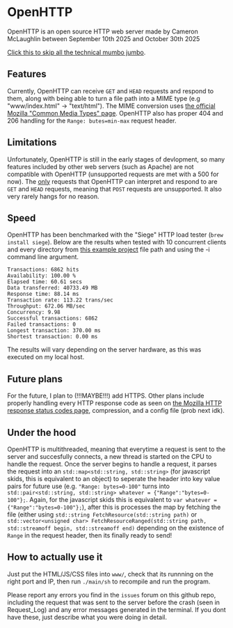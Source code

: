 # OpenHTTP
OpenHTTP is an open source HTTP web server made by Cameron McLaughlin between September 10th 2025 and October 30th 2025

[Click this to skip all the technical mumbo jumbo](#how-to-actually-use-it).

## Features
Currently, OpenHTTP can receive `GET` and `HEAD` requests and respond to them, along with being able to turn a file path into a MIME type (e.g "www/index.html" -> "text/html"). The MIME conversion uses [the official Mozilla "Common Media Types" page](https://developer.mozilla.org/en-US/docs/Web/HTTP/Guides/MIME_types/Common_types). OpenHTTP also has proper 404 and 206 handling for the `Range: butes=min-max` request header.

## Limitations
Unfortunately, OpenHTTP is still in the early stages of devlopment, so many features included by other web servers (such as Apache) are not compatible with OpenHTTP (unsupported requests are met with a 500 for now). The <ins>only</ins> requests that OpenHTTP can interpret and respond to are `GET` and `HEAD` requests, meaning that `POST` requests are unsupported. It also very rarely hangs for no reason.

## Speed
OpenHTTP has been benchmarked with the "Siege" HTTP load tester (`brew install siege`). Below are the results when tested with 10 concurrent clients and every directory from [this example project](https://github.com/i-hate-swift-so-much/yeezify.git) file path and using the -i command line argument.
```
Transactions: 6862 hits
Availability: 100.00 %
Elapsed time: 60.61 secs
Data transferred: 40733.49 MB
Response time: 88.14 ms
Transaction rate: 113.22 trans/sec
Throughput: 672.06 MB/sec
Concurrency: 9.98
Successful transactions: 6862
Failed transactions: 0
Longest transaction: 370.00 ms
Shortest transaction: 0.00 ms
```
The results will vary depending on the server hardware, as this was executed on my local host.

## Future plans
For the future, I plan to (!!!MAYBE!!!) add HTTPS. Other plans include properly handling every HTTP response code as seen on [the Mozilla HTTP response status codes page](https://developer.mozilla.org/en-US/docs/Web/HTTP/Reference/Status), compression, and a config file (prob next idk).

## Under the hood
OpenHTTP is multithreaded, meaning that everytime a request is sent to the server and succesfully connects, a new thread is started on
the CPU to handle the request. Once the server begins to handle a request, it parses the request into an 
`std::map<std::string, std::string>` (for javascript skids, this is equivalent to an object) to seperate the header into key value pairs
for future use (e.g. `"Range: bytes=0-100"` turns into `std::pair<std::string, std::string> whatever = {"Range":"bytes=0-100"};`.
Again, for the javascript skids this is equivalent to `var whatever = {"Range":"bytes=0-100"};`), after this is processes the map by
fetching the file (either using `std::string FetchResource(std::string path)` or `std::vector<unsigned char>
FetchResourceRanged(std::string path, std::streamoff begin, std::streamoff end)` depending on the existence of `Range` in the request header, then its finally ready to send!

## How to actually use it
Just put the HTML/JS/CSS files into `www/`, check that its runnning on the right port and IP, then run `./main/sh` to recompile and run the program.

Please report any errors you find in the `issues` forum on this github repo, including the request that was sent to the server before the crash (seen in Request_Log) and any error messages generated in the terminal. If you dont have these, just describe what you were doing in detail.